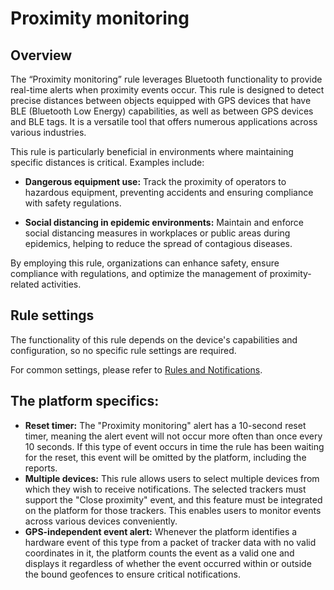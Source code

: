 # Proximity monitoring

## Overview

The “Proximity monitoring” rule leverages Bluetooth functionality to provide real-time alerts when proximity events occur. This rule is designed to detect precise distances between objects equipped with GPS devices that have BLE (Bluetooth Low Energy) capabilities, as well as between GPS devices and BLE tags. It is a versatile tool that offers numerous applications across various industries.

This rule is particularly beneficial in environments where maintaining specific distances is critical. Examples include:

- **Dangerous equipment use:** Track the proximity of operators to hazardous equipment, preventing accidents and ensuring compliance with safety regulations.

- **Social distancing in epidemic environments:** Maintain and enforce social distancing measures in workplaces or public areas during epidemics, helping to reduce the spread of contagious diseases.

By employing this rule, organizations can enhance safety, ensure compliance with regulations, and optimize the management of proximity-related activities.

## Rule settings

The functionality of this rule depends on the device's capabilities and configuration, so no specific rule settings are required.

For common settings, please refer to [Rules and Notifications](../../rules-and-notifications.md).

## The platform specifics:

- **Reset timer:** The "Proximity monitoring" alert has a 10-second reset timer, meaning the alert event will not occur more often than once every 10 seconds. If this type of event occurs in time the rule has been waiting for the reset, this event will be omitted by the platform, including the reports.
- **Multiple devices:** This rule allows users to select multiple devices from which they wish to receive notifications. The selected trackers must support the "Close proximity" event, and this feature must be integrated on the platform for those trackers. This enables users to monitor events across various devices conveniently.
- **GPS-independent event alert:** Whenever the platform identifies a hardware event of this type from a packet of tracker data with no valid coordinates in it, the platform counts the event as a valid one and displays it regardless of whether the event occurred within or outside the bound geofences to ensure critical notifications.